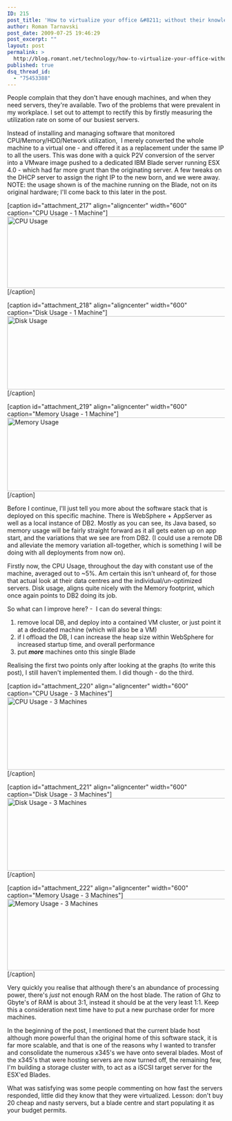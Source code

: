 ```yaml
---
ID: 215
post_title: 'How to virtualize your office &#8211; without their knowledge'
author: Roman Tarnavski
post_date: 2009-07-25 19:46:29
post_excerpt: ""
layout: post
permalink: >
  http://blog.romant.net/technology/how-to-virtualize-your-office-without-their-knowledge/
published: true
dsq_thread_id:
  - "75453388"
---
```

People complain that they don't have enough machines, and when they need servers, they're available. Two of the problems that were prevalent in my workplace. I set out to attempt to rectify this by firstly measuring the utilization rate on some of our busiest servers.

Instead of installing and managing software that monitored CPU/Memory/HDD/Network utilization,  I merely converted the whole machine to a virtual one - and offered it as a replacement under the same IP to all the users. This was done with a quick P2V conversion of the server into a VMware image pushed to a dedicated IBM Blade server running ESX 4.0 - which had far more grunt than the originating server. A few tweaks on the DHCP server to assign the right IP to the new born, and we were away. NOTE: the usage shown is of the machine running on the Blade, not on its original hardware; I'll come back to this later in the post.

[caption id="attachment_217" align="aligncenter" width="600" caption="CPU Usage - 1 Machine"]<img class="size-large wp-image-217" title="CPU Usage" src="http://blog.romant.net/wp-content/uploads/2009/07/cpu-1024x283.png" alt="CPU Usage" width="600" height="165" />[/caption]

[caption id="attachment_218" align="aligncenter" width="600" caption="Disk Usage - 1 Machine"]<img class="size-large wp-image-218" title="Disk Usage" src="http://blog.romant.net/wp-content/uploads/2009/07/disk-600x169.png" alt="Disk Usage" width="600" height="169" />[/caption]

[caption id="attachment_219" align="aligncenter" width="600" caption="Memory Usage - 1 Machine"]<img class="size-large wp-image-219" title="Memory Usage" src="http://blog.romant.net/wp-content/uploads/2009/07/memory-600x170.png" alt="Memory Usage" width="600" height="170" />[/caption]

Before I continue, I'll just tell you more about the software stack that is deployed on this specific machine. There is WebSphere + AppServer as well as a local instance of DB2. Mostly as you can see, its Java based, so memory usage will be fairly straight forward as it all gets eaten up on app start, and the variations that we see are from DB2. (I could use a remote DB and alleviate the memory variation all-together, which is something I will be doing with all deployments from now on).

Firstly now, the CPU Usage, throughout the day with constant use of the machine, averaged out to ~5%. Am certain this isn't unheard of, for those that actual look at their data centres and the individual/un-optimized servers. Disk usage, aligns quite nicely with the Memory footprint, which once again points to DB2 doing its job.

So what can I improve here? -  I can do several things:
<ol>
	<li>remove local DB, and deploy into a contained VM cluster, or just point it at a dedicated machine (which will also be a VM)</li>
	<li>if I offload the DB, I can increase the heap size within WebSphere for increased startup time, and overall performance</li>
	<li>put <strong><em>more</em></strong> machines onto this single Blade</li>
</ol>
Realising the first two points only after looking at the graphs (to write this post), I still haven't implemented them. I did though - do the third.

[caption id="attachment_220" align="aligncenter" width="600" caption="CPU Usage - 3 Machines"]<img class="size-large wp-image-220" title="CPU Usage - 3 Machines" src="http://blog.romant.net/wp-content/uploads/2009/07/cpu_3-600x168.png" alt="CPU Usage - 3 Machines" width="600" height="168" />[/caption]

[caption id="attachment_221" align="aligncenter" width="600" caption="Disk Usage - 3 Machines"]<img class="size-large wp-image-221" title="Disk Usage - 3 Machines" src="http://blog.romant.net/wp-content/uploads/2009/07/disk_3-600x168.png" alt="Disk Usage - 3 Machines" width="600" height="168" />[/caption]

[caption id="attachment_222" align="aligncenter" width="600" caption="Memory Usage - 3 Machines"]<img class="size-large wp-image-222" title="Memory Usage - 3 Machines" src="http://blog.romant.net/wp-content/uploads/2009/07/memory_3-600x165.png" alt="Memory Usage - 3 Machines" width="600" height="165" />[/caption]

Very quickly you realise that although there's an abundance of processing power, there's <em>just</em> not enough RAM on the host blade. The ration of Ghz to Gbyte's of RAM is about 3:1, instead it should be at the very least 1:1. Keep this a consideration next time have to put a new purchase order for more machines.

In the beginning of the post, I mentioned that the current blade host although more powerful than the original home of this software stack, it is far more scalable, and that is one of the reasons why I wanted to transfer and consolidate the numerous x345's we have onto several blades. Most of the x345's that were hosting servers are now turned off, the remaining few, I'm building a storage cluster with, to act as a iSCSI target server for the ESX'ed Blades.

What was satisfying was some people commenting on how fast the servers responded, little did they know that they were virtualized. Lesson: don't buy 20 cheap and nasty servers, but a blade centre and start populating it as your budget permits.
